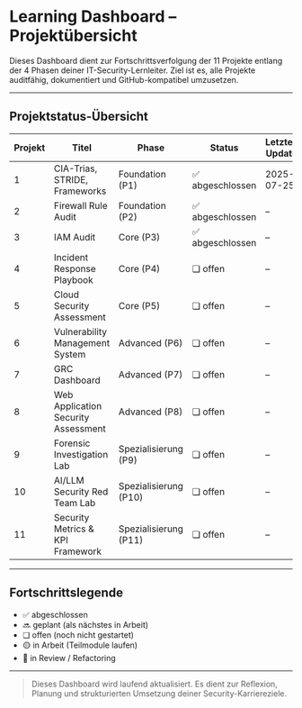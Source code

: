 # Learning Dashboard – Projektübersicht

Dieses Dashboard dient zur Fortschrittsverfolgung der 11 Projekte entlang der 4 Phasen deiner IT-Security-Lernleiter. Ziel ist es, alle Projekte auditfähig, dokumentiert und GitHub-kompatibel umzusetzen.

---

## Projektstatus-Übersicht

| Projekt | Titel                                 | Phase     | Status        | Letztes Update | Geplante Review |
|---------|----------------------------------------|-----------|----------------|----------------|------------------|
| 1       | CIA-Trias, STRIDE, Frameworks         | Foundation (P1) | ✅ abgeschlossen | 2025-07-25     | 2025-08-25       |
| 2       | Firewall Rule Audit                   | Foundation (P2) | ✅ abgeschlossen        | –              | –                |
| 3       | IAM Audit                             | Core (P3)       | ✅ abgeschlossen          | –              | –                |
| 4       | Incident Response Playbook            | Core (P4)       | ❏ offen         | –              | –                |
| 5       | Cloud Security Assessment             | Core (P5)       | ❏ offen         | –              | –                |
| 6       | Vulnerability Management System       | Advanced (P6)   | ❏ offen         | –              | –                |
| 7       | GRC Dashboard                         | Advanced (P7)   | ❏ offen         | –              | –                |
| 8       | Web Application Security Assessment   | Advanced (P8)   | ❏ offen         | –              | –                |
| 9       | Forensic Investigation Lab            | Spezialisierung (P9) | ❏ offen     | –              | –                |
| 10      | AI/LLM Security Red Team Lab          | Spezialisierung (P10)| ❏ offen     | –              | –                |
| 11      | Security Metrics & KPI Framework      | Spezialisierung (P11)| ❏ offen     | –              | –                |

---

## Fortschrittslegende

- ✅ abgeschlossen  
- 🔜 geplant (als nächstes in Arbeit)  
- ❏ offen (noch nicht gestartet)  
- 🟡 in Arbeit (Teilmodule laufen)  
- 🔁 in Review / Refactoring  

---

> Dieses Dashboard wird laufend aktualisiert. Es dient zur Reflexion, Planung und strukturierten Umsetzung deiner Security-Karriereziele.
